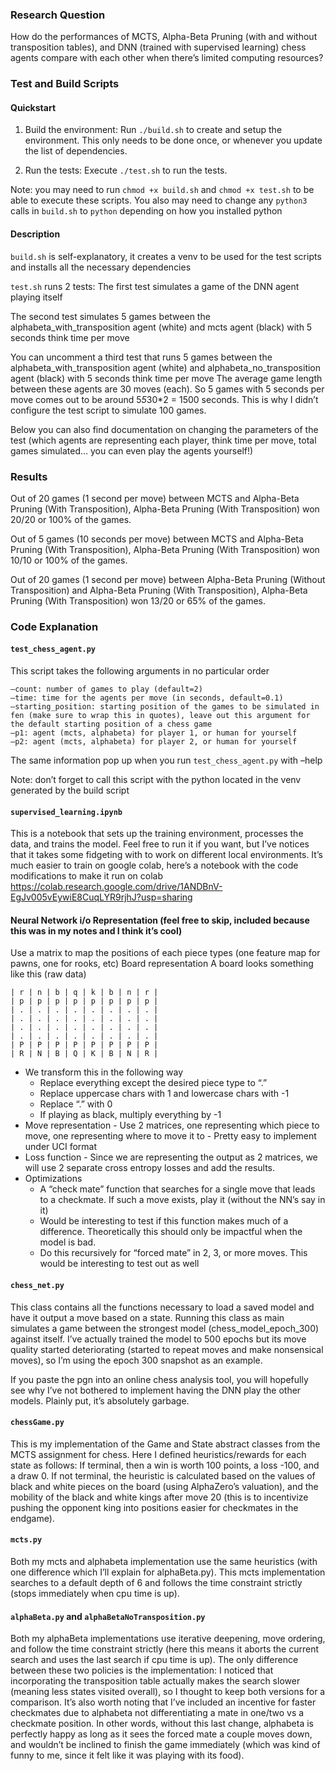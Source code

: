 ### Research Question

How do the performances of MCTS, Alpha-Beta Pruning (with and without transposition tables), and DNN (trained with supervised learning) chess agents compare with each other when there’s limited computing resources?

### Test and Build Scripts

#### Quickstart

1. Build the environment: Run `./build.sh` to create and setup the environment. This only needs to be done once, or whenever you update the list of dependencies.

2. Run the tests: Execute `./test.sh` to run the tests.

Note: you may need to run `chmod +x build.sh` and `chmod +x test.sh` to be able to execute these scripts. You also may need to change any `python3` calls in `build.sh` to `python` depending on how you installed python

#### Description

`build.sh` is self-explanatory, it creates a venv to be used for the test scripts and installs all the necessary dependencies

`test.sh` runs 2 tests:
The first test simulates a game of the DNN agent playing itself

The second test simulates 5 games between the alphabeta_with_transposition agent (white) and mcts agent (black) with 5 seconds think time per move

You can uncomment a third test that runs 5 games between the alphabeta_with_transposition agent (white) and alphabeta_no_transposition agent (black) with 5 seconds think time per move
The average game length between these agents are 30 moves (each). So 5 games with 5 seconds per move comes out to be around 5*5*30\*2 = 1500 seconds. This is why I didn’t configure the test script to simulate 100 games.

Below you can also find documentation on changing the parameters of the test (which agents are representing each player, think time per move, total games simulated… you can even play the agents yourself!)

### Results

Out of 20 games (1 second per move) between MCTS and Alpha-Beta Pruning (With Transposition), Alpha-Beta Pruning (With Transposition) won 20/20 or 100% of the games.

Out of 5 games (10 seconds per move) between MCTS and Alpha-Beta Pruning (With Transposition), Alpha-Beta Pruning (With Transposition) won 10/10 or 100% of the games.

Out of 20 games (1 second per move) between Alpha-Beta Pruning (Without Transposition) and Alpha-Beta Pruning (With Transposition), Alpha-Beta Pruning (With Transposition) won 13/20 or 65% of the games.

### Code Explanation

#### `test_chess_agent.py`

This script takes the following arguments in no particular order

```
–count: number of games to play (default=2)
–time: time for the agents per move (in seconds, default=0.1)
–starting_position: starting position of the games to be simulated in fen (make sure to wrap this in quotes), leave out this argument for the default starting position of a chess game
–p1: agent (mcts, alphabeta) for player 1, or human for yourself
–p2: agent (mcts, alphabeta) for player 2, or human for yourself
```

The same information pop up when you run `test_chess_agent.py` with –help

Note: don’t forget to call this script with the python located in the venv generated by the build script

#### `supervised_learning.ipynb`

This is a notebook that sets up the training environment, processes the data, and trains the model. Feel free to run it if you want, but I’ve notices that it takes some fidgeting with to work on different local environments. It’s much easier to train on google colab, here’s a notebook with the code modifications to make it run on colab https://colab.research.google.com/drive/1ANDBnV-EgJv005vEywiE8CuqLYR9rjhJ?usp=sharing

#### Neural Network i/o Representation (feel free to skip, included because this was in my notes and I think it’s cool)

Use a matrix to map the positions of each piece types (one feature map for pawns, one for rooks, etc)
Board representation
A board looks something like this (raw data)

```
| r | n | b | q | k | b | n | r |
| p | p | p | p | p | p | p | p |
| . | . | . | . | . | . | . | . |
| . | . | . | . | . | . | . | . |
| . | . | . | . | . | . | . | . |
| . | . | . | . | . | . | . | . |
| P | P | P | P | P | P | P | P |
| R | N | B | Q | K | B | N | R |
```

- We transform this in the following way
  - Replace everything except the desired piece type to “.”
  - Replace uppercase chars with 1 and lowercase chars with -1
  - Replace “.” with 0
  - If playing as black, multiply everything by -1
- Move representation - Use 2 matrices, one representing which piece to move, one representing where to move it to - Pretty easy to implement under UCI format
- Loss function - Since we are representing the output as 2 matrices, we will use 2 separate cross entropy losses and add the results.
- Optimizations
  - A “check mate” function that searches for a single move that leads to a checkmate. If such a move exists, play it (without the NN’s say in it)
  - Would be interesting to test if this function makes much of a difference. Theoretically this should only be impactful when the model is bad.
  - Do this recursively for “forced mate” in 2, 3, or more moves. This would be interesting to test out as well

#### `chess_net.py`

This class contains all the functions necessary to load a saved model and have it output a move based on a state. Running this class as main simulates a game between the strongest model (chess_model_epoch_300) against itself. I’ve actually trained the model to 500 epochs but its move quality started deteriorating (started to repeat moves and make nonsensical moves), so I’m using the epoch 300 snapshot as an example.

If you paste the pgn into an online chess analysis tool, you will hopefully see why I’ve not bothered to implement having the DNN play the other models. Plainly put, it’s absolutely garbage.

#### `chessGame.py`

This is my implementation of the Game and State abstract classes from the MCTS assignment for chess. Here I defined heuristics/rewards for each state as follows: If terminal, then a win is worth 100 points, a loss -100, and a draw 0. If not terminal, the heuristic is calculated based on the values of black and white pieces on the board (using AlphaZero’s valuation), and the mobility of the black and white kings after move 20 (this is to incentivize pushing the opponent king into positions easier for checkmates in the endgame).

#### `mcts.py`

Both my mcts and alphabeta implementation use the same heuristics (with one difference which I’ll explain for alphaBeta.py). This mcts implementation searches to a default depth of 6 and follows the time constraint strictly (stops immediately when cpu time is up).

#### `alphaBeta.py` and `alphaBetaNoTransposition.py`

Both my alphaBeta implementations use iterative deepening, move ordering, and follow the time constraint strictly (here this means it aborts the current search and uses the last search if cpu time is up). The only difference between these two policies is the implementation: I noticed that incorporating the transposition table actually makes the search slower (meaning less states visited overall), so I thought to keep both versions for a comparison. It’s also worth noting that I’ve included an incentive for faster checkmates due to alphabeta not differentiating a mate in one/two vs a checkmate position. In other words, without this last change, alphabeta is perfectly happy as long as it sees the forced mate a couple moves down, and wouldn’t be inclined to finish the game immediately (which was kind of funny to me, since it felt like it was playing with its food).
